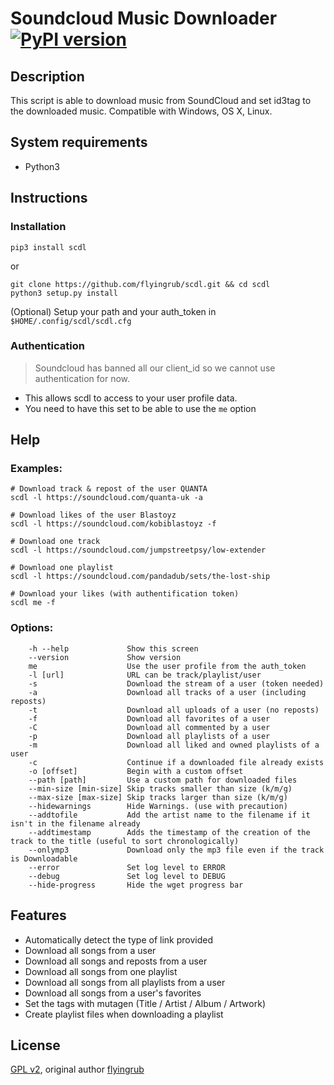 # Soundcloud Music Downloader [![PyPI version](https://img.shields.io/pypi/v/scdl.svg)](https://pypi.python.org/pypi/scdl/)
## Description

This script is able to download music from SoundCloud and set id3tag to the downloaded music.
Compatible with Windows, OS X, Linux.


## System requirements

* Python3


## Instructions
### Installation
```
pip3 install scdl
```
or
```
git clone https://github.com/flyingrub/scdl.git && cd scdl
python3 setup.py install
```
(Optional) Setup your path and your auth_token in `$HOME/.config/scdl/scdl.cfg`


### Authentication
> Soundcloud has banned all our client_id so we cannot use authentication for now.

* This allows scdl to access to your user profile data.
* You need to have this set to be able to use the `me` option


## Help
### Examples:
```
# Download track & repost of the user QUANTA
scdl -l https://soundcloud.com/quanta-uk -a

# Download likes of the user Blastoyz
scdl -l https://soundcloud.com/kobiblastoyz -f

# Download one track
scdl -l https://soundcloud.com/jumpstreetpsy/low-extender

# Download one playlist
scdl -l https://soundcloud.com/pandadub/sets/the-lost-ship

# Download your likes (with authentification token)
scdl me -f
```

### Options:
```
    -h --help             Show this screen
    --version             Show version
    me                    Use the user profile from the auth_token
    -l [url]              URL can be track/playlist/user
    -s                    Download the stream of a user (token needed)
    -a                    Download all tracks of a user (including reposts)
    -t                    Download all uploads of a user (no reposts)
    -f                    Download all favorites of a user
    -C                    Download all commented by a user
    -p                    Download all playlists of a user
    -m                    Download all liked and owned playlists of a user
    -c                    Continue if a downloaded file already exists
    -o [offset]           Begin with a custom offset
    --path [path]         Use a custom path for downloaded files
    --min-size [min-size] Skip tracks smaller than size (k/m/g)
    --max-size [max-size] Skip tracks larger than size (k/m/g)
    --hidewarnings        Hide Warnings. (use with precaution)
    --addtofile           Add the artist name to the filename if it isn't in the filename already
    --addtimestamp        Adds the timestamp of the creation of the track to the title (useful to sort chronologically)
    --onlymp3             Download only the mp3 file even if the track is Downloadable
    --error               Set log level to ERROR
    --debug               Set log level to DEBUG
    --hide-progress       Hide the wget progress bar
```


## Features
* Automatically detect the type of link provided
* Download all songs from a user
* Download all songs and reposts from a user
* Download all songs from one playlist
* Download all songs from all playlists from a user
* Download all songs from a user's favorites
* Set the tags with mutagen (Title / Artist / Album / Artwork)
* Create playlist files when downloading a playlist


## License

[GPL v2](https://www.gnu.org/licenses/gpl-2.0.txt), original author [flyingrub](https://github.com/flyingrub)
